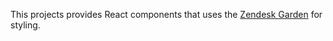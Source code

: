 This projects provides React components that uses the
[Zendesk Garden](http://garden.zendesk.com/css-components/) for styling.
